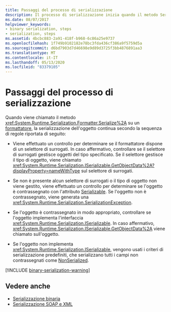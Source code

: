 ```yaml
---
title: Passaggi del processo di serializzazione
description: Il processo di serializzazione inizia quando il metodo Serialize viene chiamato in un formattatore. Questo articolo descrive la sequenza di eventi.
ms.date: 08/07/2017
helpviewer_keywords:
- binary serialization, steps
- serialization, steps
ms.assetid: 4bcbc883-2a91-418f-b968-6c86a25e9737
ms.openlocfilehash: 1f749b9102182e78bc3fda436cf386a9f5759d5a
ms.sourcegitcommit: d6bd7903d7d46698e9d89d3725f3bb4876891aa3
ms.translationtype: MT
ms.contentlocale: it-IT
ms.lasthandoff: 05/13/2020
ms.locfileid: "83379105"
---
```

# <a name="steps-in-the-serialization-process"></a>Passaggi del processo di serializzazione
Quando viene chiamato il metodo <xref:System.Runtime.Serialization.Formatter.Serialize%2A> su un [formattatore](xref:System.Runtime.Serialization.Formatter), la serializzazione dell'oggetto continua secondo la sequenza di regole riportata di seguito:

- Viene effettuato un controllo per determinare se il formattatore dispone di un selettore di surrogati. In caso affermativo, controllare se il selettore di surrogati gestisce oggetti del tipo specificato. Se il selettore gestisce il tipo di oggetto, viene chiamato <xref:System.Runtime.Serialization.ISerializable.GetObjectData%2A?displayProperty=nameWithType> sul selettore di surrogati.

- Se non è presente alcun selettore di surrogati o il tipo di oggetto non viene gestito, viene effettuato un controllo per determinare se l'oggetto è contrassegnato con l'attributo [Serializable](xref:System.SerializableAttribute). Se l'oggetto non è contrassegnato, viene generata una <xref:System.Runtime.Serialization.SerializationException>.

- Se l'oggetto è contrassegnato in modo appropriato, controllare se l'oggetto implementa l'interfaccia <xref:System.Runtime.Serialization.ISerializable>. In caso affermativo, <xref:System.Runtime.Serialization.ISerializable.GetObjectData%2A> viene chiamato sull'oggetto.
  
- Se l'oggetto non implementa <xref:System.Runtime.Serialization.ISerializable>, vengono usati i criteri di serializzazione predefiniti, che serializzano tutti i campi non contrassegnati come [NonSerialized](xref:System.NonSerializedAttribute).

[!INCLUDE [binary-serialization-warning](../../../includes/binary-serialization-warning.md)]
  
## <a name="see-also"></a>Vedere anche

- [Serializzazione binaria](binary-serialization.md)
- [Serializzazione SOAP e XML](xml-and-soap-serialization.md)
